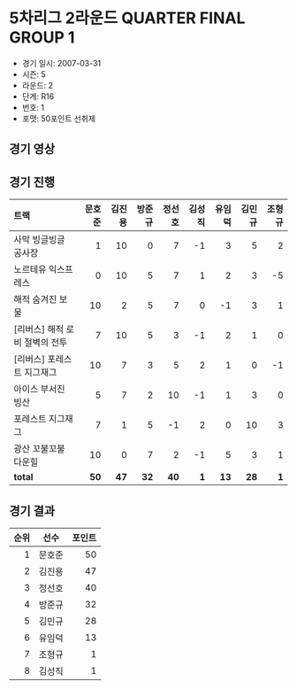 # 5차리그 2라운드 QUARTER FINAL GROUP 1

- 경기 일시: 2007-03-31
- 시즌: 5
- 라운드: 2
- 단계: R16
- 번호: 1
- 포맷: 50포인트 선취제





## 경기 영상
## 경기 진행

| 트랙 | 문호준 | 김진용 | 방준규 | 정선호 | 김성직 | 유임덕 | 김민규 | 조형규 |
|:---|---:|---:|---:|---:|---:|---:|---:|---:|
| 사막 빙글빙글 공사장 | 1 | 10 | 0 | 7 | -1 | 3 | 5 | 2 |
| 노르테유 익스프레스 | 0 | 10 | 5 | 7 | 1 | 2 | 3 | -5 |
| 해적 숨겨진 보물 | 10 | 2 | 5 | 7 | 0 | -1 | 3 | 1 |
| [리버스] 해적 로비 절벽의 전투 | 7 | 10 | 5 | 3 | -1 | 2 | 1 | 0 |
| [리버스] 포레스트 지그재그 | 10 | 7 | 3 | 5 | 2 | 1 | 0 | -1 |
| 아이스 부서진 빙산 | 5 | 7 | 2 | 10 | -1 | 1 | 3 | 0 |
| 포레스트 지그재그 | 7 | 1 | 5 | -1 | 2 | 0 | 10 | 3 |
| 광산 꼬불꼬불 다운힐 | 10 | 0 | 7 | 2 | -1 | 5 | 3 | 1 |
| __total__ | __50__ | __47__ | __32__ | __40__ | __1__ | __13__ | __28__ | __1__ |




## 경기 결과

| 순위 | 선수 | 포인트 |
|---:|:---:|---:|
| 1 | 문호준 | 50 |
| 2 | 김진용 | 47 |
| 3 | 정선호 | 40 |
| 4 | 방준규 | 32 |
| 5 | 김민규 | 28 |
| 6 | 유임덕 | 13 |
| 7 | 조형규 | 1 |
| 8 | 김성직 | 1 |

